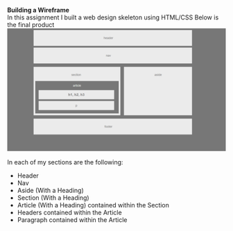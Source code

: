 **Building a Wireframe**  
In this assignment I built a web design skeleton using HTML/CSS
Below is the final product
![alt text](https://github.com/FizzyMo/HW-Wireframe/blob/master/Wireframe.png)

In each of my sections are the following:
- Header
- Nav
- Aside (With a Heading)
- Section (With a Heading)
- Article (With a Heading) contained within the Section
- Headers contained within the Article
- Paragraph contained within the Article
